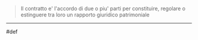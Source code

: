 >Il contratto e' l'accordo di due o piu' parti per constituire, regolare o estinguere tra loro un rapporto giuridico patrimoniale

___
#def
